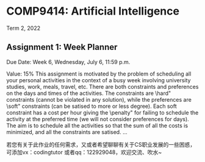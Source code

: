# COMP9414: Artificial Intelligence 
Term 2, 2022

## Assignment 1: Week Planner
Due Date: Week 6, Wednesday, July 6, 11:59 p.m.

Value: 15%
This assignment is motivated by the problem of scheduling all your personal activities in the
context of a busy week involving university studies, work, meals, travel, etc. There are both
constraints and preferences on the days and times of the activities. The constraints are \hard"
constraints (cannot be violated in any solution), while the preferences are \soft" constraints (can
be satised to more or less degree). Each soft constraint has a cost per hour giving the \penalty"
for failing to schedule the activity at the preferred time (we will not consider preferences for days).
The aim is to schedule all the activities so that the sum of all the costs is minimized, and all the
constraints are satised.
...


若您有关于此作业的任何需求，又或者希望聊聊有关于CS职业发展的一些困惑，可添加vx：codingtutor 或者qq：122929048，欢迎交流、吹水~